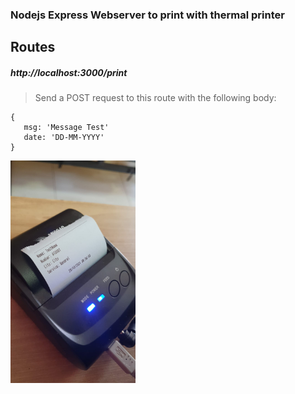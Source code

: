 ### Nodejs Express Webserver to print with thermal printer

## Routes

##### http://localhost:3000/print
> Send a POST request to this route with the following body:
 ```
 {
    msg: 'Message Test'
    date: 'DD-MM-YYYY'
 }
```
<img src="https://github.com/sostenesapollo/thermal-printer-server/blob/master/static/example.jpeg?raw=true" alt="drawing" style="width:200px;"/>